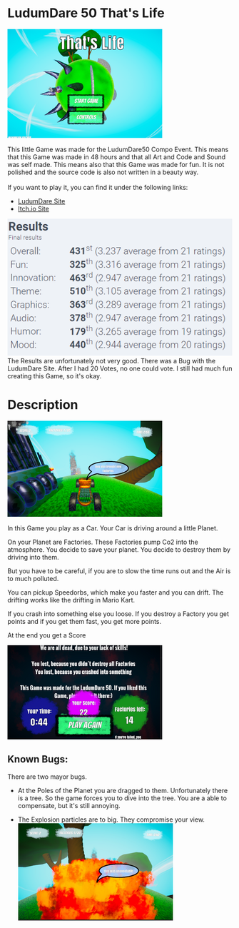 # LudumDare 50 That's Life
![""](ReadmeImages/StartScreen.png)

This little Game was made for the LudumDare50 Compo Event.
This means that this Game was made in 48 hours and that all Art and Code and Sound was self made. This means also that this Game was made for fun. It is not polished and the source code is also not written in a beauty way.
<br>
<br>
If you want to play it, you can find it under the following links:

- [LudumDare Site](https://ldjam.com/events/ludum-dare/50/thatslife) <br>
- [Itch.io Site](https://maxi1324.itch.io/thats-life)

!["Results"](ReadmeImages/Results.PNG)<br>
The Results are unfortunately not very good. There was a Bug with the LudumDare Site.
After I had 20 Votes, no one could vote. I still had much fun creating this Game, so it's okay.


# Description
![""](ReadmeImages/Driving.png)

In this Game you play as a Car. Your Car is driving around a little Planet.

On your Planet are Factories. These Factories pump Co2 into the atmosphere. You decide to save your planet. You decide to destroy them by driving into them. 

But you have to be careful, if you are to slow the time runs out and the Air is to much polluted.

You can pickup Speedorbs, which make you faster and you can drift. 
The drifting works like the drifting in Mario Kart.

If you crash into something else you loose. 
If you destroy a Factory you get points and if you get them fast, you get more points.

At the end you get a Score
<br>

![""](ReadmeImages/EndScreen.png)


## Known Bugs:

There are two mayor bugs.
- At the Poles of the Planet you are dragged to them. Unfortunately there is a tree. So the game forces you to dive into the tree. You are a able to compensate, but it's still annoying. 

- The Explosion particles are to big. They compromise your view.
![""](ReadmeImages/Explosion.png)
